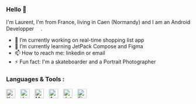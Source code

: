 ### Hello 👋

I'm Laurent, I'm from France, living in Caen (Normandy) and I am an Android Developper <img src="https://cdn.jsdelivr.net/gh/devicons/devicon/icons/android/android-original.svg" width="15px" height="15px"/>.
- 🔭 I’m currently working on real-time shopping list app
- 🌱 I’m currently learning JetPack Compose and Figma
- 📫 How to reach me: linkedin or email
- ⚡ Fun fact: I'm a skateboarder and a Portrait Photographer

### Languages & Tools :
<img alt="Kotlin" src="https://cdn.jsdelivr.net/gh/devicons/devicon/icons/kotlin/kotlin-original.svg" width="25px" height="25px" align="left" style="padding-right:11px;"/>
<img alt="Java" src="https://cdn.jsdelivr.net/gh/devicons/devicon/icons/java/java-original.svg" width="25px" height="25px" align="left" style="padding-right:11px;"/>
<img alt="Mysql" src="https://cdn.jsdelivr.net/gh/devicons/devicon/icons/mysql/mysql-original-wordmark.svg" width="25px" height="25px" align="left" style="padding-right:11px;" />
<img alt="Android Studio" src="https://cdn.jsdelivr.net/gh/devicons/devicon/icons/androidstudio/androidstudio-original.svg" width="25px" height="25px" align="left" style="padding-right:11px;"/>
<img alt="JetBrains" src="https://cdn.jsdelivr.net/gh/devicons/devicon/icons/jetbrains/jetbrains-original.svg" width="25px" height="25px" align="left" style="padding-right:11px;" />
<img alt="Figma" src="https://cdn.jsdelivr.net/gh/devicons/devicon/icons/figma/figma-original.svg" width="25px" height="25px" align="left" style="padding-right:11px;" /> </br>


